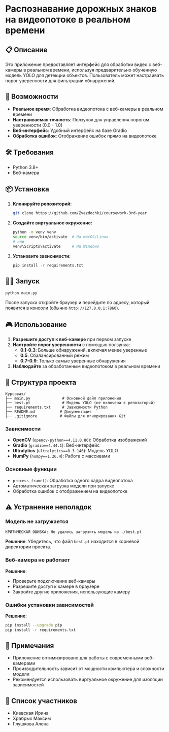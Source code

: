 # Распознавание дорожных знаков на видеопотоке в реальном времени

## 📋 Описание

Это приложение предоставляет интерфейс для обработки видео с веб-камеры в реальном времени, используя предварительно обученную модель YOLO для детекции объектов. Пользователь может настраивать порог уверенности для фильтрации обнаружений.

## 🚀 Возможности

- **Реальное время**: Обработка видеопотока с веб-камеры в реальном времени
- **Настраиваемая точность**: Ползунок для управления порогом уверенности (0.0 - 1.0)
- **Веб-интерфейс**: Удобный интерфейс на базе Gradio
- **Обработка ошибок**: Отображение ошибок прямо на видеопотоке

## 🛠️ Требования

- Python 3.8+
- Веб-камера

## 📦 Установка

1. **Клонируйте репозиторий:**
   ```bash
   git clone https://github.com/Zvezdochki/coursework-3rd-year
   ```

2. **Создайте виртуальное окружение:**
   ```bash
   python -m venv venv
   source venv/bin/activate  # На macOS/Linux
   # или
   venv\Scripts\activate     # На Windows
   ```

3. **Установите зависимости:**
   ```bash
   pip install -r requirements.txt
   ```

## 🏃‍♂️ Запуск

```bash
python main.py
```

После запуска откройте браузер и перейдите по адресу, который появится в консоли (обычно `http://127.0.0.1:7860`).

## 🎮 Использование

1. **Разрешите доступ к веб-камере** при первом запуске
2. **Настройте порог уверенности** с помощью ползунка:
   - **0.1-0.3**: Больше обнаружений, включая менее уверенные
   - **0.5**: Сбалансированный режим
   - **0.7-0.9**: Только самые уверенные обнаружения
3. **Наблюдайте** за обработанным видеопотоком в реальном времени

## 📁 Структура проекта

```
Курсовая/
├── main.py              # Основной файл приложения
├── best.pt              # Модель YOLO (не включена в репозиторий)
├── requirements.txt     # Зависимости Python
├── README.md           # Документация
├── .gitignore          # Файлы для игнорирования Git
```

### Зависимости

- **OpenCV** (`opencv-python==4.11.0.86`): Обработка изображений
- **Gradio** (`gradio==4.44.1`): Веб-интерфейс
- **Ultralytics** (`ultralytics==8.3.146`): Модель YOLO
- **NumPy** (`numpy==1.26.4`): Работа с массивами

### Основные функции

- `process_frame()`: Обработка одного кадра видеопотока
- Автоматическая загрузка модели при запуске
- Обработка ошибок с отображением на видеопотоке

## ⚠️ Устранение неполадок

### Модель не загружается
```
КРИТИЧЕСКАЯ ОШИБКА: Не удалось загрузить модель из ./best.pt
```
**Решение**: Убедитесь, что файл `best.pt` находится в корневой директории проекта.

### Веб-камера не работает
**Решение**: 
- Проверьте подключение веб-камеры
- Разрешите доступ к камере в браузере
- Закройте другие приложения, использующие камеру

### Ошибки установки зависимостей
**Решение**:
```bash
pip install --upgrade pip
pip install -r requirements.txt
```

## 📝 Примечания

- Приложение оптимизировано для работы с современными веб-камерами
- Производительность зависит от мощности компьютера и сложности модели
- Рекомендуется использовать виртуальное окружение для изоляции зависимостей

## 📄 Список участников

- Киевская Ирина
- Храбрых Максим
- Глушкова Алена
